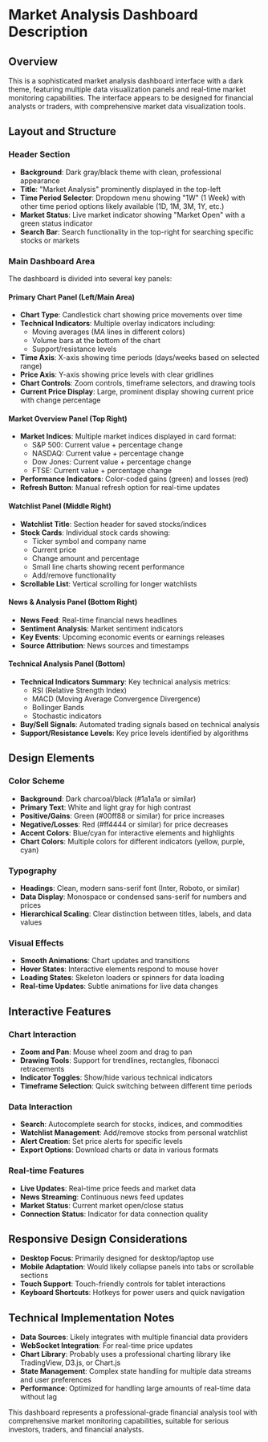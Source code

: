 # Market Analysis Dashboard Description

## Overview
This is a sophisticated market analysis dashboard interface with a dark theme, featuring multiple data visualization panels and real-time market monitoring capabilities. The interface appears to be designed for financial analysts or traders, with comprehensive market data visualization tools.

## Layout and Structure

### Header Section
- **Background**: Dark gray/black theme with clean, professional appearance
- **Title**: "Market Analysis" prominently displayed in the top-left
- **Time Period Selector**: Dropdown menu showing "1W" (1 Week) with other time period options likely available (1D, 1M, 3M, 1Y, etc.)
- **Market Status**: Live market indicator showing "Market Open" with a green status indicator
- **Search Bar**: Search functionality in the top-right for searching specific stocks or markets

### Main Dashboard Area
The dashboard is divided into several key panels:

#### Primary Chart Panel (Left/Main Area)
- **Chart Type**: Candlestick chart showing price movements over time
- **Technical Indicators**: Multiple overlay indicators including:
  - Moving averages (MA lines in different colors)
  - Volume bars at the bottom of the chart
  - Support/resistance levels
- **Time Axis**: X-axis showing time periods (days/weeks based on selected range)
- **Price Axis**: Y-axis showing price levels with clear gridlines
- **Chart Controls**: Zoom controls, timeframe selectors, and drawing tools
- **Current Price Display**: Large, prominent display showing current price with change percentage

#### Market Overview Panel (Top Right)
- **Market Indices**: Multiple market indices displayed in card format:
  - S&P 500: Current value + percentage change
  - NASDAQ: Current value + percentage change
  - Dow Jones: Current value + percentage change
  - FTSE: Current value + percentage change
- **Performance Indicators**: Color-coded gains (green) and losses (red)
- **Refresh Button**: Manual refresh option for real-time updates

#### Watchlist Panel (Middle Right)
- **Watchlist Title**: Section header for saved stocks/indices
- **Stock Cards**: Individual stock cards showing:
  - Ticker symbol and company name
  - Current price
  - Change amount and percentage
  - Small line charts showing recent performance
  - Add/remove functionality
- **Scrollable List**: Vertical scrolling for longer watchlists

#### News & Analysis Panel (Bottom Right)
- **News Feed**: Real-time financial news headlines
- **Sentiment Analysis**: Market sentiment indicators
- **Key Events**: Upcoming economic events or earnings releases
- **Source Attribution**: News sources and timestamps

#### Technical Analysis Panel (Bottom)
- **Technical Indicators Summary**: Key technical analysis metrics:
  - RSI (Relative Strength Index)
  - MACD (Moving Average Convergence Divergence)
  - Bollinger Bands
  - Stochastic indicators
- **Buy/Sell Signals**: Automated trading signals based on technical analysis
- **Support/Resistance Levels**: Key price levels identified by algorithms

## Design Elements

### Color Scheme
- **Background**: Dark charcoal/black (#1a1a1a or similar)
- **Primary Text**: White and light gray for high contrast
- **Positive/Gains**: Green (#00ff88 or similar) for price increases
- **Negative/Losses**: Red (#ff4444 or similar) for price decreases
- **Accent Colors**: Blue/cyan for interactive elements and highlights
- **Chart Colors**: Multiple colors for different indicators (yellow, purple, cyan)

### Typography
- **Headings**: Clean, modern sans-serif font (Inter, Roboto, or similar)
- **Data Display**: Monospace or condensed sans-serif for numbers and prices
- **Hierarchical Scaling**: Clear distinction between titles, labels, and data values

### Visual Effects
- **Smooth Animations**: Chart updates and transitions
- **Hover States**: Interactive elements respond to mouse hover
- **Loading States**: Skeleton loaders or spinners for data loading
- **Real-time Updates**: Subtle animations for live data changes

## Interactive Features

### Chart Interaction
- **Zoom and Pan**: Mouse wheel zoom and drag to pan
- **Drawing Tools**: Support for trendlines, rectangles, fibonacci retracements
- **Indicator Toggles**: Show/hide various technical indicators
- **Timeframe Selection**: Quick switching between different time periods

### Data Interaction
- **Search**: Autocomplete search for stocks, indices, and commodities
- **Watchlist Management**: Add/remove stocks from personal watchlist
- **Alert Creation**: Set price alerts for specific levels
- **Export Options**: Download charts or data in various formats

### Real-time Features
- **Live Updates**: Real-time price feeds and market data
- **News Streaming**: Continuous news feed updates
- **Market Status**: Current market open/close status
- **Connection Status**: Indicator for data connection quality

## Responsive Design Considerations
- **Desktop Focus**: Primarily designed for desktop/laptop use
- **Mobile Adaptation**: Would likely collapse panels into tabs or scrollable sections
- **Touch Support**: Touch-friendly controls for tablet interactions
- **Keyboard Shortcuts**: Hotkeys for power users and quick navigation

## Technical Implementation Notes
- **Data Sources**: Likely integrates with multiple financial data providers
- **WebSocket Integration**: For real-time price updates
- **Chart Library**: Probably uses a professional charting library like TradingView, D3.js, or Chart.js
- **State Management**: Complex state handling for multiple data streams and user preferences
- **Performance**: Optimized for handling large amounts of real-time data without lag

This dashboard represents a professional-grade financial analysis tool with comprehensive market monitoring capabilities, suitable for serious investors, traders, and financial analysts.
